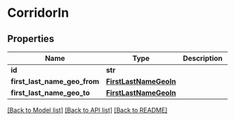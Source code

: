 # CorridorIn

## Properties
Name | Type | Description | Notes
------------ | ------------- | ------------- | -------------
**id** | **str** |  | [optional] 
**first_last_name_geo_from** | [**FirstLastNameGeoIn**](FirstLastNameGeoIn.md) |  | [optional] 
**first_last_name_geo_to** | [**FirstLastNameGeoIn**](FirstLastNameGeoIn.md) |  | [optional] 

[[Back to Model list]](../README.md#documentation-for-models) [[Back to API list]](../README.md#documentation-for-api-endpoints) [[Back to README]](../README.md)


